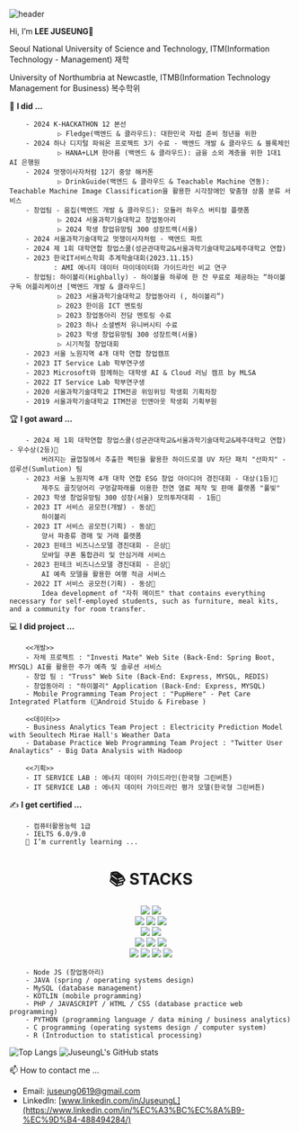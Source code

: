 ![header](https://capsule-render.vercel.app/api?type=wave&color=auto&height=300&section=header&text=LEE%20JUSEUNG&fontSize=90)

Hi, I’m **LEE JUSEUNG👋**

Seoul National University of Science and Technology, ITM(Information Technology - Management) 재학

University of Northumbria at Newcastle, ITMB(Information Technology Management for Business) 복수학위

📔 **I did ...**

        - 2024 K-HACKATHON 12 본선
                ▷ Fledge(백엔드 & 클라우드): 대한민국 자립 준비 청년을 위한 
        - 2024 하나 디지털 파워온 프로젝트 3기 수료 - 백엔드 개발 & 클라우드 & 블록체인
                ▷ HANA+LLM 한아름 (백엔드 & 클라우드): 금융 소외 계층을 위한 1대1 AI 은행원
        - 2024 멋쟁이사자처럼 12기 중앙 해커톤
                ▷ DrinkGuide(백엔드 & 클라우드 & Teachable Machine 연동): Teachable Machine Image Classification을 활용한 시각장애인 맞춤형 상품 분류 서비스
        - 창업팀 - 움집(백엔드 개발 & 클라우드): 모듈러 하우스 버티컬 플랫폼
                ▷ 2024 서울과학기술대학교 창업동아리
                ▷ 2024 학생 창업유망팀 300 성장트랙(서울)
        - 2024 서울과학기술대학교 멋쟁이사자처럼 - 백엔드 파트
        - 2024 제 1회 대학연합 창업스쿨(성균관대학교&서울과학기술대학교&제주대학교 연합)
        - 2023 한국IT서비스학회 추계학술대회(2023.11.15)
               : AMI 에너지 데이터 마이데이터화 가이드라인 비교 연구
        - 창업팀: 하이볼리(Highbally) - 하이볼을 하루에 한 잔 무료로 제공하는 “하이볼 구독 어플리케이션 [백엔드 개발 & 클라우드]
                ▷ 2023 서울과학기술대학교 창업동아리 (, 하이볼리”)  
                ▷ 2023 한이음 ICT 멘토링 
                ▷ 2023 창업동아리 전담 멘토링 수료  
                ▷ 2023 하나 소셜벤처 유니버시티 수료 
                ▷ 2023 학생 창업유망팀 300 성장트랙(서울)
                ▷ 시기적절 창업대회
        - 2023 서울 노원지역 4개 대학 연합 창업캠프
        - 2023 IT Service Lab 학부연구생
        - 2023 Microsoft와 함께하는 대학생 AI & Cloud 러닝 캠프 by MLSA
        - 2022 IT Service Lab 학부연구생
        - 2020 서울과학기술대학교 ITM전공 위잉위잉 학생회 기획차장
        - 2019 서울과학기술대학교 ITM전공 인앤아웃 학생회 기획부원


🏆 **I got award ...**

        - 2024 제 1회 대학연합 창업스쿨(성균관대학교&서울과학기술대학교&제주대학교 연합) - 우수상(2등)🥈
            버려지는 귤껍질에서 추출한 펙틴을 활용한 하이드로겔 UV 차단 패치 "선파치" - 섬루션(Sumlution) 팀
        - 2023 서울 노원지역 4개 대학 연합 ESG 창업 아이디어 경진대회 - 대상(1등)🏅   
            제주도 골칫덩어리 구멍갈파래를 이용한 천연 염료 제작 및 판매 플랫폼 "풀빛"
        - 2023 학생 창업유망팀 300 성장(서울) 모의투자대회 - 1등🏅       
        - 2023 IT 서비스 공모전(개발) - 동상🥉
            하이볼리
        - 2023 IT 서비스 공모전(기획) - 동상🥉
            양서 파충류 경매 및 거래 플랫폼
        - 2023 핀테크 비즈니스모델 경진대회 - 은상🥈
            모바일 쿠폰 통합관리 및 안심거래 서비스
        - 2023 핀테크 비즈니스모델 경진대회 - 은상🥈
            AI 예측 모델을 활용한 여행 적금 서비스
        - 2022 IT 서비스 공모전(기획) - 동상🥉
            Idea development of "자취 메이트" that contains everything necessary for self-employed students, such as furniture, meal kits, and a community for room transfer.
         
💻 **I did project ...**

        <<개발>>
        - 자체 프로젝트 : "Investi Mate" Web Site (Back-End: Spring Boot, MYSQL) AI를 활용한 주가 예측 및 솔루션 서비스
        - 창업 팀 : "Truss" Web Site (Back-End: Express, MYSQL, REDIS)
        - 창업동아리 : "하이볼리" Application (Back-End: Express, MYSQL)
        - Mobile Programming Team Project : "PupHere" - Pet Care Integrated Platform (Android Stuido & Firebase )
        
        <<데이터>>
        - Business Analytics Team Project : Electricity Prediction Model with Seoultech Mirae Hall's Weather Data
        - Database Practice Web Programming Team Project : "Twitter User Analaytics" - Big Data Analysis with Hadoop
        
        <<기획>>
        - IT SERVICE LAB : 에너지 데이터 가이드라인(한국형 그린버튼)
        - IT SERVICE LAB : 에너지 데이터 가이드라인 평가 모델(한국형 그린버튼)    



✍ **I get certified ...**

        - 컴퓨터활용능력 1급
        - IELTS 6.0/9.0
        🌱 I’m currently learning ...



<div align=center><h1>📚 STACKS</h1></div>
<div align=center> 
          <img src="https://img.shields.io/badge/spring-6DB33F?style=for-the-badge&logo=spring&logoColor=white"> 
          <img src="https://img.shields.io/badge/java-007396?style=for-the-badge&logo=java&logoColor=white">
          <br>
          <img src="https://img.shields.io/badge/docker-2496ED?style=for-the-badge&logo=docker&logoColor=white">
          <!-- <img src="https://img.shields.io/badge/kubernetes-326CE5?style=for-the-badge&logo=kubernetes&logoColor=white">-->
          <img src="https://img.shields.io/badge/nginx-%23009639.svg?style=for-the-badge&logo=nginx&logoColor=white">
          <img src="https://img.shields.io/badge/amazonaws-232F3E?style=for-the-badge&logo=amazonaws&logoColor=white"> 
          <br>
          <img src="https://img.shields.io/badge/github%20actions-2088FF?style=for-the-badge&logo=github-actions&logoColor=white">
          <img src="https://img.shields.io/badge/docker%20hub-2496ED?style=for-the-badge&logo=docker&logoColor=white">
          <br>
          <img src="https://img.shields.io/badge/mysql-4479A1?style=for-the-badge&logo=mysql&logoColor=white">
          <img src="https://img.shields.io/badge/redis-DC382D?style=for-the-badge&logo=redis&logoColor=white">
          <img src="https://img.shields.io/badge/firebase-FFCA28?style=for-the-badge&logo=firebase&logoColor=white">
          <br>
          <img src="https://img.shields.io/badge/node.js-339933?style=for-the-badge&logo=Node.js&logoColor=white">
          <img src="https://img.shields.io/badge/express-000000?style=for-the-badge&logo=express&logoColor=white">
          <img src="https://img.shields.io/badge/kotlin-0095D5?style=for-the-badge&logo=kotlin&logoColor=white">                
          <img src="https://img.shields.io/badge/python-3776AB?style=for-the-badge&logo=python&logoColor=white"> 
          <br>
</div>

        - Node JS (창업동아리)
        - JAVA (spring / operating systems design) 
        - MySQL (database management)
        - KOTLIN (mobile programming)
        - PHP / JAVASCRIPT / HTML / CSS (database practice web programming)
        - PYTHON (programming language / data mining / business analytics)
        - C programming (operating systems design / computer system)
        - R (Introduction to statistical processing)


![Top Langs](https://github-readme-stats.vercel.app/api/top-langs/?username=JuseungL&layout=compact&theme=tokyonight)   ![JuseungL's GitHub stats](https://github-readme-stats.vercel.app/api?username=JuseungL&show_icons=true&theme=dark)   

📫 How to contact me ...  
- Email: juseung0619@gmail.com
- LinkedIn: [www.linkedin.com/in/JuseungL](https://www.linkedin.com/in/%EC%A3%BC%EC%8A%B9-%EC%9D%B4-488494284/)
